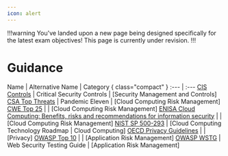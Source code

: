```yaml
---
icon: alert
---
```


!!!warning
You've landed upon a new page being designed specifically for the latest exam objectives! This page is currently under revision.
!!!

# Guidance

Name | Alternative Name | Category { class="compact" }
:--- | :---
[CIS Controls](/guidance/cis-controls.md) | Critical Security Controls | [Security Management and Controls]
[CSA Top Threats](/guidance/csa-top-threats.md) | Pandemic Eleven | [Cloud Computing Risk Management]
[CWE Top 25](/guidance/cwe-top-25.md) | | [Cloud Computing Risk Management]
[ENISA Cloud Computing: Benefits, risks and recommendations for information security](/guidance/enisa-cloud-computing.md) | | [Cloud Computing Risk Management]
[NIST SP 500-293](/guidance/nist-sp-500-293.md) | [Cloud Computing Technology Roadmap | Cloud Computing]
[OECD Privacy Guidelines](/guidance/oecd-privacy-guidelines.md) | | [Privacy]
[OWASP Top 10](/guidance/owasp-top-10.md) | | [Application Risk Management]
[OWASP WSTG](/guidance/owasp-wstg.md) | Web Security Testing Guide | [Application Risk Management]